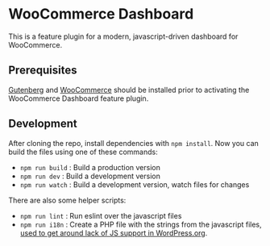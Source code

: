 # WooCommerce Dashboard

This is a feature plugin for a modern, javascript-driven dashboard for WooCommerce.

## Prerequisites

[Gutenberg](https://wordpress.org/plugins/gutenberg/) and [WooCommerce](https://wordpress.org/plugins/woocommerce/) should be installed prior to activating the WooCommerce Dashboard feature plugin.

## Development

After cloning the repo, install dependencies with `npm install`. Now you can build the files using one of these commands:

 - `npm run build` : Build a production version
 - `npm run dev` : Build a development version
 - `npm run watch` : Build a development version, watch files for changes

There are also some helper scripts:

 - `npm run lint` : Run eslint over the javascript files
 - `npm run i18n` : Create a PHP file with the strings from the javascript files, [used to get around lack of JS support in WordPress.org](https://github.com/WordPress/packages/tree/master/packages/i18n#build).
